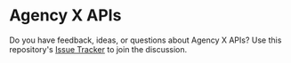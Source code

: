 Agency X APIs
=========

Do you have feedback, ideas, or questions about Agency X APIs? Use this repository's [Issue Tracker](hthttps://github.com/agency-x/AgencyX-APIs/issues) to join the discussion.
